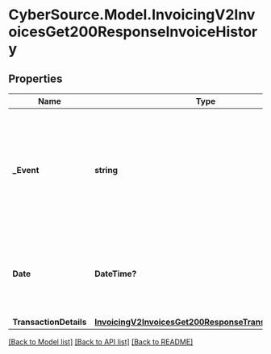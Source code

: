 # CyberSource.Model.InvoicingV2InvoicesGet200ResponseInvoiceHistory
## Properties

Name | Type | Description | Notes
------------ | ------------- | ------------- | -------------
**_Event** | **string** | The event triggered for the invoice.  Possible values:  - &#x60;CREATE&#x60;  - &#x60;UPDATE&#x60;  - &#x60;SEND&#x60;  - &#x60;RESEND&#x60;  - &#x60;REMINDER&#x60;  - &#x60;PAYMENT&#x60;  - &#x60;CANCEL&#x60;  | [optional] 
**Date** | **DateTime?** | The date and time when the invoice event was triggered in ISO 8601 format. Format: YYYY-MM-DDThh:mm:ssZ  | [optional] 
**TransactionDetails** | [**InvoicingV2InvoicesGet200ResponseTransactionDetails**](InvoicingV2InvoicesGet200ResponseTransactionDetails.md) |  | [optional] 

[[Back to Model list]](../README.md#documentation-for-models) [[Back to API list]](../README.md#documentation-for-api-endpoints) [[Back to README]](../README.md)


